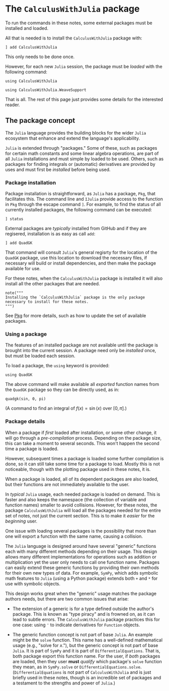 # The `CalculusWithJulia` package

To run the commands in  these notes, some external packages must be installed and loaded.

All that is needed is to install the `CalculusWithJulia` package  with:

```julia; eval=false
] add CalculusWithJulia
```

This only needs to be done once.


However, for each new `Julia` session, the package must be *loaded* with the following command:

```julia;
using CalculusWithJulia
```

```julia; echo=FALSE; results="hidden"
using CalculusWithJulia.WeaveSupport
```

That is all. The rest of this page just provides some details for the interested reader.


## The package concept


The `Julia` language provides the building blocks for the wider `Julia` ecosystem that enhance and extend the language's applicability.

`Julia` is extended through "packages." Some of these, such as packages for certain math constants and some linear algebra operations, are part of all `Julia` installations and must simple by loaded to be used. Others, such as packages for finding integrals or (automatic) derivatives are provided by uses and must first be *installed* before being used.

### Package installation

Package installation is straightforward, as `Julia` has a package, `Pkg`, that facilitates this. The command line and `IJulia` provide access to the function in `Pkg` through the escape command `]`. For example, to find the status of all currently installed packages, the following command can be executed:

```julia; eval=false
] status
```

External packages are *typically* installed from GitHub and if they are regisered, installation is as easy as call `add`:

```julia; eval=false
] add QuadGK
```

That command will consult `Julia`'s general regisrty for the location of the `QuadGK` package, use this location to download the necessary files, if necessary will build or install dependencies, and then make the package available for use.

For these notes, when the `CalculusWithJulia` package is installed it will also install all the other packages that are needed.

```julia; echo=false;
note("""
Installing the `CalculusWithJulia` package is the only package necessary to install for these notes.
""")
```

See [Pkg](https://docs.julialang.org/en/v1/stdlib/Pkg/index.html) for more details, such as how to update the set of available packages.


### Using a package

The features of an installed package are not available until the package is brought into the current session. A package need only be *installed* once, but must be loaded each session.

To load a package, the `using` keyword is provided:

```julia;
using QuadGK
```

The above command will make available all *exported* function names from the `QuadGK` package so they can be directly used, as in:

```julia;
quadgk(sin, 0, pi)
```

(A command to find an integral of $f(x) = \sin(x)$ over $[0, \pi]$.)



### Package details

When a package if *first* loaded after installation, or some other change, it will go through a *pre-compilation* process. Depending on the package size, this can take a moment to several seconds. This won't happen the second time a package is loaded.


However, subsequent times a package is loaded some further compilation is done, so it can still take some time for a package to load. Mostly this is not noticeable, though with the plotting package used in these notes, it is.


When a package is loaded, all of its dependent packages are also loaded, but their functions are not immediately available to the user.


In *typical* `Julia` usage, each needed package is loaded on demand. This is faster and also keeps the namespace (the collection of variable and function names) smaller to avoid collisions. However, for these notes, the package `CalculusWithJulia` will load all the packages needed for the entire set of notes, not just the current section. This is to make it *easier* for the *beginning* user.

One issue with loading several packages is the possibility that more than one will export a function with the same name, causing a collision.

The `Julia` language is designed around have several "generic" functions each with many different methods depending on their usage. This design allows many different implementations for operations such as addition or multiplication yet the user only needs to call one function name. Packages can easily extend these generic functions by providing their own methods for their own new types of data. For example, `SymPy`, which adds symbolic math features to `Julia` (using a Python package) extends both `+` and `*` for use with symbolic objects.

This design works great when the "generic" usage matches the package authors needs, but there are two common issues that arise:

* The extension of a generic is for a type defined outside the author's package. This is known as "type piracy" and is frowned on, as it can lead to subtle errors. The `CalculusWithJulia` package practices this for one case: using `'` to indicate derivatives for `Function` objects.

* The generic function concept is not part of base `Julia`. An example might be the `solve` function. This name has a well-defined mathematical usage (e.g., "solve for $x$."), but the generic concept is not part of base `Julia`. It is part of `SymPy` and it is part of `DifferentialEquations`. That is, both package export this function name. For the user, if *both* packages are loaded, then they user **must** *qualify* which package's `solve` function they mean, as in `SymPy.solve` or `DifferentialEquations.solve`. (`DifferentialEquations` is not part of `CalculusWithJulia` and is just briefly used in these notes, though is an incredible set of packages and a testament to the strengths and power of `Julia`.)
